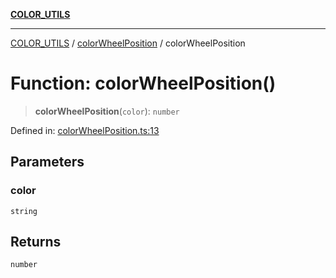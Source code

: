 [**COLOR_UTILS**](../../README.md)

***

[COLOR_UTILS](../../README.md) / [colorWheelPosition](../README.md) / colorWheelPosition

# Function: colorWheelPosition()

> **colorWheelPosition**(`color`): `number`

Defined in: [colorWheelPosition.ts:13](https://github.com/dailker/everyutil/blob/0531b9744e97cf76b2fb0fb9c6a72c61ec9e2b23/src/color/colorWheelPosition.ts#L13)

## Parameters

### color

`string`

## Returns

`number`
